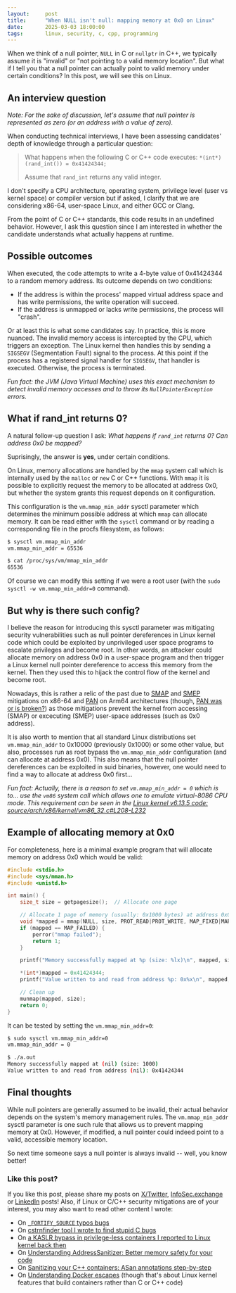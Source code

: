 ```yaml
---
layout:     post
title:      "When NULL isn't null: mapping memory at 0x0 on Linux"
date:       2025-03-03 18:00:00
tags:       linux, security, c, cpp, programming
---
```


When we think of a null pointer, `NULL` in C or `nullptr` in C++, we typically assume it is "invalid" or "not pointing to a valid memory location". But what if I tell you that a null pointer can actually point to valid memory under certain conditions? In this post, we will see this on Linux.

## An interview question

*Note: For the sake of discussion, let's assume that null pointer is represented as zero (or an address with a value of zero).*

When conducting technical interviews, I have been assessing candidates' depth of knowledge through a particular question:

> What happens when the following C or C++ code executes: `*(int*)(rand_int()) = 0x41424344;`
> 
> Assume that `rand_int` returns any valid integer.

I don't specify a CPU architecture, operating system, privilege level (user vs kernel space) or compiler version but if asked, I clarify that we are considering x86-64, user-space Linux, and either GCC or Clang.

From the point of C or C++ standards, this code results in an undefined behavior. However, I ask this question since I am interested in whether the candidate understands what actually happens at runtime.

## Possible outcomes

When executed, the code attempts to write a 4-byte value of 0x41424344 to a random memory address. Its outcome depends on two conditions:

* If the address is within the process' mapped virtual address space and has write permissions, the write operation will succeed.
* If the address is unmapped or lacks write permissions, the process will "crash".

Or at least this is what some candidates say. In practice, this is more nuanced. The invalid memory access is intercepted by the CPU, which triggers an exception. The Linux kernel then handles this by sending a `SIGSEGV` (Segmentation Fault) signal to the process. At this point if the process has a registered signal handler for `SIGSEGV`, that handler is executed. Otherwise, the process is terminated.

*Fun fact: the JVM (Java Virtual Machine) uses this exact mechanism to detect invalid memory accesses and to throw its `NullPointerException` errors.*

## What if rand\_int returns 0?

A natural follow-up question I ask: *What happens if `rand_int` returns 0? Can address 0x0 be mapped?*

Suprisingly, the answer is **yes**, under certain conditions.

On Linux, memory allocations are handled by the `mmap` system call which is internally used by the `malloc` or `new` C or C++ functions. With `mmap` it is possible to explicitly request the memory to be allocated at address 0x0, but whether the system grants this request depends on it configuration.

This configuration is the `vm.mmap_min_addr` sysctl parameter which determines the minimum possible address at which `mmap` can allocate memory. It can be read either with the `sysctl` command or by reading a corresponding file in the procfs filesystem, as follows:

```bash
$ sysctl vm.mmap_min_addr
vm.mmap_min_addr = 65536

$ cat /proc/sys/vm/mmap_min_addr
65536
```

Of course we can modify this setting if we were a root user (with the `sudo sysctl -w vm.mmap_min_addr=0` command).

## But why is there such config?

I believe the reason for introducing this sysctl parameter was mitigating security vulnerabilities such as null pointer dereferences in Linux kernel code which could be exploited by unprivileged user space programs to escalate privileges and become root. In other words, an attacker could allocate memory on address 0x0 in a user-space program and then trigger a Linux kernel null pointer dereference to access this memory from the kernel. Then they used this to hijack the control flow of the kernel and become root.

Nowadays, this is rather a relic of the past due to [SMAP](https://en.wikipedia.org/wiki/Supervisor_Mode_Access_Prevention) and [SMEP](https://en.wikipedia.org/wiki/Control_register#SMEP) mitigations on x86-64 and [PAN](https://en.wikipedia.org/wiki/AArch64#:~:text=A%20new%20Privileged%20Access%20Never%20(PAN)%20state%20bit%20provides%20control%20that%20prevents%20privileged%20access%20to%20user%20data%20unless%20explicitly%20enabled.) on Arm64 architectures (though, [PAN was or is broken?](https://blog.siguza.net/PAN/)) as those mitigations prevent the kernel from accessing (SMAP) or excecuting (SMEP) user-space addresses (such as 0x0 address).

It is also worth to mention that all standard Linux distributions set `vm.mmap_min_addr` to 0x10000 (previously 0x1000) or some other value, but also, processes run as root bypass the `vm.mmap_min_addr` configuration (and can allocate at address 0x0). This also means that the null pointer dereferences can be exploited in suid binaries, however, one would need to find a way to allocate at address 0x0 first...

*Fun fact: Actually, there is a reason to set `vm.mmap_min_addr = 0` which is to... use the `vm86` system call which allows one to emulate virtual-8086 CPU mode. This requirement can be seen in the [Linux kernel v6.13.5 code: source/arch/x86/kernel/vm86_32.c#L208-L232](https://elixir.bootlin.com/linux/v6.13.5/source/arch/x86/kernel/vm86_32.c#L208-L232)*

## Example of allocating memory at 0x0

For completeness, here is a minimal example program that will allocate memory on address 0x0 which would be valid:

```c
#include <stdio.h>
#include <sys/mman.h>
#include <unistd.h>

int main() {
    size_t size = getpagesize();  // Allocate one page

    // Allocate 1 page of memory (usually: 0x1000 bytes) at address 0x0
    void *mapped = mmap(NULL, size, PROT_READ|PROT_WRITE, MAP_FIXED|MAP_ANONYMOUS|MAP_PRIVATE, -1, 0);
    if (mapped == MAP_FAILED) {
        perror("mmap failed");
        return 1;
    }

    printf("Memory successfully mapped at %p (size: %lx)\n", mapped, size);

    *(int*)mapped = 0x41424344;
    printf("Value written to and read from address %p: 0x%x\n", mapped, *(int*)mapped);

    // Clean up
    munmap(mapped, size);
    return 0;
}
```

It can be tested by setting the `vm.mmap_min_addr=0`:

```bash
$ sudo sysctl vm.mmap_min_addr=0
vm.mmap_min_addr = 0

$ ./a.out
Memory successfully mapped at (nil) (size: 1000)
Value written to and read from address (nil): 0x41424344
```

## Final thoughts

While null pointers are generally assumed to be invalid, their actual behavior depends on the system's memory management rules. 
The `vm.mmap_min_addr` sysctl parameter is one such rule that allows us to prevent mapping memory at 0x0. 
However, if modified, a null pointer could indeed point to a valid, accessible memory location.

So next time someone says a null pointer is always invalid -- well, you know better!

### Like this post?

If you like this post, please share my posts on [X/Twitter](https://x.com/disconnect3d_pl/status/1896662642267488621), [InfoSec.exchange](https://infosec.exchange/@disconnect3d/114100443532352547) or [LinkedIn](https://www.linkedin.com/posts/dominik-czarnota_i-wrote-a-blog-post-about-null-pointers-activity-7302433908619382786-OoCn) posts! Also, if Linux or C/C++ security mitigations are of your interest, you may also want to read other content I wrote:
* On [`_FORTIFY_SOURCE` typos bugs](https://blog.trailofbits.com/2023/04/20/typos-that-omit-security-features-and-how-to-test-for-them/)
* On [cstrnfinder tool I wrote to find stupid C bugs](http://github.com/disconnect3d/cstrnfinder)
* On [a KASLR bypass in privilege-less containers I reported to Linux kernel back then](https://blog.trailofbits.com/2024/03/08/out-of-the-kernel-into-the-tokens/#:~:text=of%20expected%20algorithms.-,KASLR%20bypass%20in%20privilege%2Dless%20containers,-Next%20is%20a)
* On [Understanding AddressSanitizer: Better memory safety for your code](https://blog.trailofbits.com/2024/05/16/understanding-addresssanitizer-better-memory-safety-for-your-code/)
* On [Sanitizing your C++ containers: ASan annotations step-by-step](https://blog.trailofbits.com/2024/09/10/sanitize-your-c-containers-asan-annotations-step-by-step/)
* On [Understanding Docker escapes](https://blog.trailofbits.com/2019/07/19/understanding-docker-container-escapes/) (though that's about Linux kernel features that build containers rather than C or C++ code)


